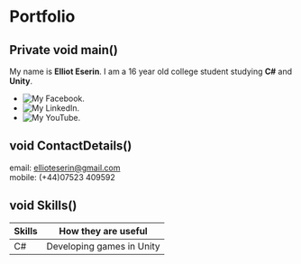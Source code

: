 # Portfolio
## Private void main()

My name is **Elliot Eserin**. I am a 16 year old college student studying **C#** and **Unity**.

- ![My [Facebook](https://www.facebook.com)](portfolio/assets/logos/facebook.png).
- ![My [LinkedIn](https://www.LinkedIn.com)](portfolio/assets/logos/linkedin.png).
- ![My [YouTube](https://www.YouTube.com)](portfolio/assets/logos/youtube.png).

## void ContactDetails()

email: ellioteserin@gmail.com  
mobile: (+44)07523 409592 

## void Skills()

| Skills | How they are useful |
| ------ | ------------------- |
| C#     | Developing games in Unity |
